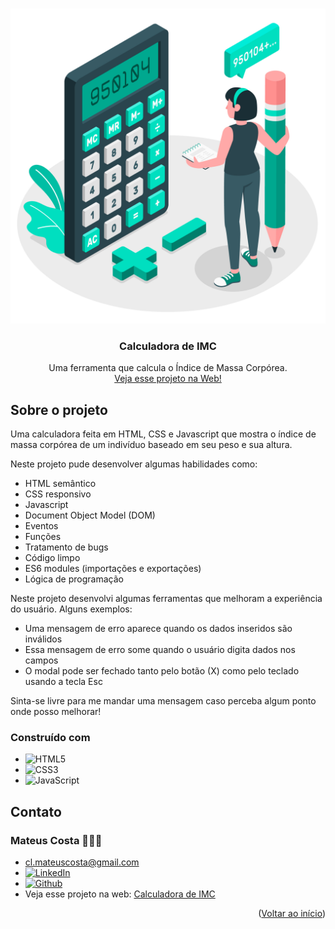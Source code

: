 <a name="readme-top"></a>

<br />
<div align="center">
  <a href="https://github.com/clmateus/Calculadora-de-IMC">
    <img src="./assets/logo.jpg" alt="Logo" />
  </a>

  <h3 align="center">Calculadora de IMC</h3>

  <p align="center">
    Uma ferramenta que calcula o Índice de Massa Corpórea.
    <br />
    <a href="https://clmateus.github.io/Calculadora-de-IMC" />Veja esse projeto na Web!</a>
  </p>
</div>


## Sobre o projeto

Uma calculadora feita em HTML, CSS e Javascript que mostra o índice de massa corpórea de um indivíduo baseado em seu peso e sua altura.

Neste projeto pude desenvolver algumas habilidades como:
* HTML semântico
* CSS responsivo
* Javascript
* Document Object Model (DOM)
* Eventos
* Funções
* Tratamento de bugs
* Código limpo
* ES6 modules (importações e exportações)
* Lógica de programação

Neste projeto desenvolvi algumas ferramentas que melhoram a experiência do usuário. Alguns exemplos:

* Uma mensagem de erro aparece quando os dados inseridos são inválidos
* Essa mensagem de erro some quando o usuário digita dados nos campos
* O modal pode ser fechado tanto pelo botão (X) como pelo teclado usando a tecla Esc

Sinta-se livre para me mandar uma mensagem caso perceba algum ponto onde posso melhorar! 

### Construído com

* ![HTML5](https://img.shields.io/badge/html5-%23E34F26.svg?style=for-the-badge&logo=html5&logoColor=white)
* ![CSS3](https://img.shields.io/badge/css3-%231572B6.svg?style=for-the-badge&logo=css3&logoColor=white)
* ![JavaScript](https://img.shields.io/badge/javascript-%23323330.svg?style=for-the-badge&logo=javascript&logoColor=%23F7DF1E)

## Contato

### Mateus Costa 👨🏻‍💻
* cl.mateuscosta@gmail.com
* [![LinkedIn][linkedin-shield]][linkedin-url]
* [![Github][github-shield]][github-url]
* Veja esse projeto na web: [Calculadora de IMC](https://clmateus.github.io/Calculadora-de-IMC)

<p align="right">(<a href="#readme-top">Voltar ao início</a>)</p>

[github-shield]: https://img.shields.io/badge/github-%23121011.svg?style=for-the-badge&logo=github&logoColor=white
[github-url]: https://github.com/clmateus
[linkedin-shield]: https://img.shields.io/badge/-LinkedIn-black.svg?style=for-the-badge&logo=linkedin&colorB=555
[linkedin-url]: https://linkedin.com/in/clmateus
